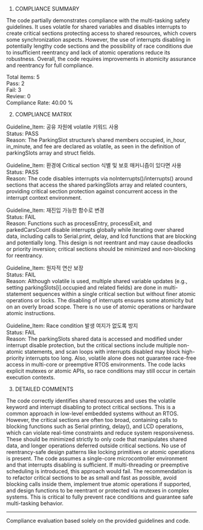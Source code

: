 1) COMPLIANCE SUMMARY

The code partially demonstrates compliance with the multi-tasking safety guidelines. It uses volatile for shared variables and disables interrupts to create critical sections protecting access to shared resources, which covers some synchronization aspects. However, the use of interrupts disabling in potentially lengthy code sections and the possibility of race conditions due to insufficient reentrancy and lack of atomic operations reduce its robustness. Overall, the code requires improvements in atomicity assurance and reentrancy for full compliance.

Total items: 5  
Pass: 2  
Fail: 3  
Review: 0  
Compliance Rate: 40.00 %

2) COMPLIANCE MATRIX

Guideline_Item: 공유 자원에 volatile 키워드 사용  
Status: PASS  
Reason: The ParkingSlot structure’s shared members occupied, in_hour, in_minute, and fee are declared as volatile, as seen in the definition of parkingSlots array and struct fields.  

Guideline_Item: 환경에 Critical section 식별 및 보호 매커니즘이 있다면 사용  
Status: PASS  
Reason: The code disables interrupts via noInterrupts()/interrupts() around sections that access the shared parkingSlots array and related counters, providing critical section protection against concurrent access in the interrupt context environment.

Guideline_Item: 재진입 가능한 함수로 변경  
Status: FAIL  
Reason: Functions such as processEntry, processExit, and parkedCarsCount disable interrupts globally while iterating over shared data, including calls to Serial.print, delay, and lcd functions that are blocking and potentially long. This design is not reentrant and may cause deadlocks or priority inversion; critical sections should be minimized and non-blocking for reentrancy.

Guideline_Item: 원자적 연산 보장  
Status: FAIL  
Reason: Although volatile is used, multiple shared variable updates (e.g., setting parkingSlots[i].occupied and related fields) are done in multi-statement sequences within a single critical section but without finer atomic operations or locks. The disabling of interrupts ensures some atomicity but on an overly broad scope. There is no use of atomic operations or hardware atomic instructions.

Guideline_Item: Race condition 발생 여지가 없도록 방지  
Status: FAIL  
Reason: The parkingSlots shared data is accessed and modified under interrupt disable protection, but the critical sections include multiple non-atomic statements, and scan loops with interrupts disabled may block high-priority interrupts too long. Also, volatile alone does not guarantee race-free access in multi-core or preemptive RTOS environments. The code lacks explicit mutexes or atomic APIs, so race conditions may still occur in certain execution contexts.

3) DETAILED COMMENTS

The code correctly identifies shared resources and uses the volatile keyword and interrupt disabling to protect critical sections. This is a common approach in low-level embedded systems without an RTOS. However, the critical sections are often too broad, containing calls to blocking functions such as Serial printing, delay(), and LCD operations, which can violate real-time constraints and reduce system responsiveness. These should be minimized strictly to only code that manipulates shared data, and longer operations deferred outside critical sections. No use of reentrancy-safe design patterns like locking primitives or atomic operations is present. The code assumes a single-core microcontroller environment and that interrupts disabling is sufficient. If multi-threading or preemptive scheduling is introduced, this approach would fail. The recommendation is to refactor critical sections to be as small and fast as possible, avoid blocking calls inside them, implement true atomic operations if supported, and design functions to be reentrant or protected via mutexes in complex systems. This is critical to fully prevent race conditions and guarantee safe multi-tasking behavior.

---

Compliance evaluation based solely on the provided guidelines and code.